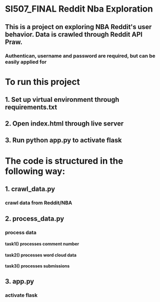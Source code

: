 # SI507_FINAL Reddit Nba Exploration
## This is a project on exploring NBA Reddit's user behavior. Data is crawled through Reddit API Praw.
### Authentican, username and password are required, but can be easily applied for
# To run this project
## 1. Set up virtual environment through requirements.txt
## 2. Open index.html through live server
## 3. Run python app.py to activate flask
# The code is structured in the following way:
## 1. crawl_data.py
### crawl data from Reddit/NBA
## 2. process_data.py
### process data
#### task1() processes comment number
#### task2() processes word cloud data
#### task3() processes submissions
## 3. app.py
### activate flask
